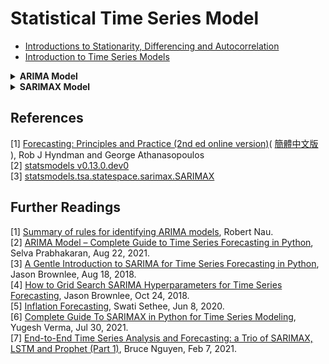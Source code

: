 # Statistical Time Series Model

* [Introductions to Stationarity, Differencing and Autocorrelation](https://colab.research.google.com/github/YenLinWu/Time_Series_Model/blob/main/Materials/Stationarity_Differencing_and_Autocorrelation.ipynb)  
* [Introduction to Time Series Models](https://colab.research.google.com/github/YenLinWu/Time_Series_Model/blob/main/Materials/Introduction_to_Time_Series_Models.ipynb)   


<details>
<summary>
<b>ARIMA Model</b>
</summary>
 
* [Order Selection of ARIMA Model](https://colab.research.google.com/github/YenLinWu/Time_Series_Model/blob/main/Materials/Order_Selection_of_ARIMA_Model.ipynb)    
* ARIMA Modelling Procedure    
  (1) Plot the data and identify any unusual observations.  
  (2) If necessary, transform the data (using a [Box-Cox Transformation](https://colab.research.google.com/github/YenLinWu/Time_Series_Model/blob/main/Materials/Box_Cox_Transformation.ipynb)) to stabilise the variance.  
  (3) If the data are non-stationary, take first differences of the data until the data are stationary.  
  (4) Examine the ACF/PACF: Is an ARIMA( p, d, 0 ) or ARIMA( 0, d, q ) model appropriate?  
  (5) Try your chosen model(s), and use the AICc to search for a better model.  
  (6) Check the residuals from your chosen model by plotting the ACF of the residuals, and doing a portmanteau test of the residuals. If they do not look like white noise, try a modified model.   
  (7) Once the residuals look like white noise, calculate forecasts.   
  Example: [Seasonally adjusted electrical equipment orders](https://otexts.com/fpp2/arima-r.html#example-seasonally-adjusted-electrical-equipment-orders)
</details>

<details>
<summary>
<b>SARIMAX Model</b>
</summary>
      
* How to use SARIMA in Python ? 
  There are the following three steps to use SARIMAX model via [Statsmodels library](https://www.statsmodels.org/dev/statespace.html):   
  (i) Define the model.  
  (ii) Fit the defined model.  
  (iii) Make a prediction with the fit model.   
   
```python
from statsmodels.tsa.statespace.sarimax import SARIMAX  
  
# Define model
'''
endog : observed time-series variable  
exog : exogenous variables
order : (p, d, q)
seasonal_order : (P, D, Q, S)  
trend : this parameter for controlling the deterministic trend polynomial A(t) as one of 'n','c','t','ct' for no trend, constant, linear, and constant with linear trend, respectively.
'''  
model = SARIMAX( endog, exog, order, seasonal_order, trend, ... )   
  
# Fit model
model_fit = model.fit()  

# One step forecast 
yhat = model_fit.predict( start, end )
```  
 
</details>
 
## References   
[1] [Forecasting: Principles and Practice (2nd ed online version)](https://otexts.com/fpp2/)( [簡體中文版](https://otexts.com/fppcn/) ), Rob J Hyndman and George Athanasopoulos     
[2] [statsmodels v0.13.0.dev0](https://www.statsmodels.org/dev/index.html)  
[3] [statsmodels.tsa.statespace.sarimax.SARIMAX](https://www.statsmodels.org/dev/generated/statsmodels.tsa.statespace.sarimax.SARIMAX.html)

## Further Readings  
[1] [Summary of rules for identifying ARIMA models](https://people.duke.edu/~rnau/arimrule.htm), Robert Nau.   
[2] [ARIMA Model – Complete Guide to Time Series Forecasting in Python](https://www.machinelearningplus.com/time-series/arima-model-time-series-forecasting-python/), Selva Prabhakaran, Aug 22, 2021.   
[3] [A Gentle Introduction to SARIMA for Time Series Forecasting in Python](https://machinelearningmastery.com/sarima-for-time-series-forecasting-in-python/), Jason Brownlee, Aug 18, 2018.   
[4] [How to Grid Search SARIMA Hyperparameters for Time Series Forecasting](https://machinelearningmastery.com/how-to-grid-search-sarima-model-hyperparameters-for-time-series-forecasting-in-python/), Jason Brownlee, Oct 24, 2018.    
[5] [Inflation Forecasting](https://medium.com/inflation-forecasting-using-sarimax-and-nkpc/plotting-monthly-inflation-over-the-selected-time-period-to-check-if-the-time-series-has-any-35e3b1fac761), Swati Sethee, Jun 8, 2020.    
[6] [Complete Guide To SARIMAX in Python for Time Series Modeling](https://analyticsindiamag.com/complete-guide-to-sarimax-in-python-for-time-series-modeling/), Yugesh Verma, Jul 30, 2021.    
[7] [End-to-End Time Series Analysis and Forecasting: a Trio of SARIMAX, LSTM and Prophet (Part 1)](https://towardsdatascience.com/end-to-end-time-series-analysis-and-forecasting-a-trio-of-sarimax-lstm-and-prophet-part-1-306367e57db8), Bruce Nguyen, Feb 7, 2021.     
